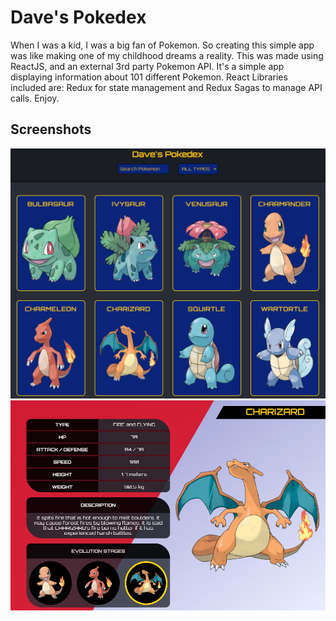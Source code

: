 # Dave's Pokedex

When I was a kid, I was a big fan of Pokemon. So creating this simple app was like making one of my childhood dreams a reality. This was made using ReactJS, and an external 3rd party Pokemon API. It's a simple app displaying information about 101 different Pokemon. React Libraries included are: Redux for state management and Redux Sagas to manage API calls. Enjoy.

## Screenshots
<img src="gh-screenshots/s1.PNG"/>
<img src="gh-screenshots/s2.PNG"/>